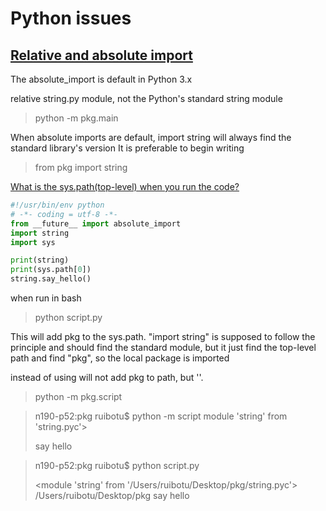 # Python issues

## [Relative and absolute import](https://blog.tankywoo.com/python/2013/10/07/python-relative-and-absolute-import.html)
The absolute_import is default in Python 3.x

relative string.py module, not the Python's standard string module
> python -m pkg.main

When absolute imports are default, import string will always find the standard library's version
It is preferable to begin writing
> from pkg import string


[What is the sys.path(top-level) when you run the code?](https://stackoverflow.com/questions/33743880/what-does-from-future-import-absolute-import-actually-do)

```python
#!/usr/bin/env python
# -*- coding = utf-8 -*-
from __future__ import absolute_import
import string
import sys

print(string)
print(sys.path[0])
string.say_hello()
```

when run in bash
> python script.py

This will add pkg to the sys.path.  "import string" is supposed to follow the principle and should find the standard module, but it just find the top-level path and find "pkg", so the local package is imported

instead of using will not add pkg to path, but ''.
> python -m pkg.script

> n190-p52:pkg ruibotu$ python -m script
> module 'string' from 'string.pyc'>
>
> say hello

> n190-p52:pkg ruibotu$ python script.py
>
> <module 'string' from '/Users/ruibotu/Desktop/pkg/string.pyc'>
> /Users/ruibotu/Desktop/pkg
> say hello
